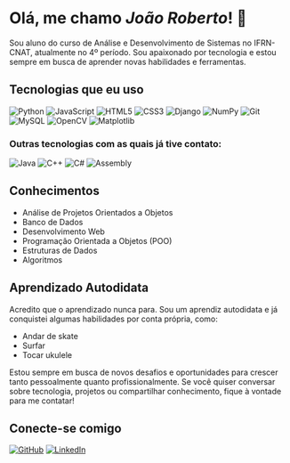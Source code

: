 # Olá, me chamo *João Roberto*! 👋

Sou aluno do curso de Análise e Desenvolvimento de Sistemas no IFRN-CNAT, atualmente no 4º período. Sou apaixonado por tecnologia e estou sempre em busca de aprender novas habilidades e ferramentas.

## Tecnologias que eu uso

<img src="https://img.shields.io/badge/Python-3776AB?style=flat&logo=python&logoColor=ffffff" alt="Python" />
<img src="https://img.shields.io/badge/JavaScript-F7DF1E?style=flat&logo=javascript&logoColor=000000" alt="JavaScript" />
<img src="https://img.shields.io/badge/HTML5-E34F26?style=flat&logo=html5&logoColor=ffffff" alt="HTML5" />
<img src="https://img.shields.io/badge/CSS3-1572B6?style=flat&logo=css3&logoColor=ffffff" alt="CSS3" />
<img src="https://img.shields.io/badge/Django-092E20?style=flat&logo=django&logoColor=white" alt="Django" />
<img src="https://img.shields.io/badge/NumPy-013243?style=flat&logo=numpy&logoColor=white" alt="NumPy" />
<img src="https://img.shields.io/badge/Git-F05032?style=flat&logo=git&logoColor=white" alt="Git" />
<img src="https://img.shields.io/badge/MySQL-4479A1?style=flat&logo=mysql&logoColor=white" alt="MySQL" />
<img src="https://img.shields.io/badge/OpenCV-5C3EE8?style=flat&logo=opencv&logoColor=white" alt="OpenCV" />
<img src="https://img.shields.io/badge/Matplotlib-003B57?style=flat&logo=matplotlib&logoColor=white" alt="Matplotlib" />

### Outras tecnologias com as quais já tive contato:
<img src="https://img.shields.io/badge/Java-007396?style=flat&logo=java&logoColor=ffffff" alt="Java" />
<img src="https://img.shields.io/badge/C++-00599C?style=flat&logo=c%2B%2B&logoColor=ffffff" alt="C++" /> 
<img src="https://img.shields.io/badge/C%23-239120?style=flat&logo=csharp&logoColor=white" alt="C#" /> 
<img src="https://img.shields.io/badge/Assembly-000000?style=flat&logo=undefined&logoColor=ffffff" alt="Assembly" />

## Conhecimentos

- Análise de Projetos Orientados a Objetos
- Banco de Dados
- Desenvolvimento Web
- Programação Orientada a Objetos (POO)
- Estruturas de Dados
- Algoritmos

## Aprendizado Autodidata

Acredito que o aprendizado nunca para. Sou um aprendiz autodidata e já conquistei algumas habilidades por conta própria, como:

- Andar de skate
- Surfar
- Tocar ukulele

Estou sempre em busca de novos desafios e oportunidades para crescer tanto pessoalmente quanto profissionalmente. Se você quiser conversar sobre tecnologia, projetos ou compartilhar conhecimento, fique à vontade para me contatar!

## Conecte-se comigo

[![GitHub](https://img.shields.io/badge/GitHub-000000?style=flat&logo=github&logoColor=white)](https://github.com/JoaoRobert0)
[![LinkedIn](https://img.shields.io/badge/LinkedIn-0077B5?style=flat&logo=linkedin&logoColor=white)](https://www.linkedin.com/in/jo%C3%A3o-roberto-535584314/)
